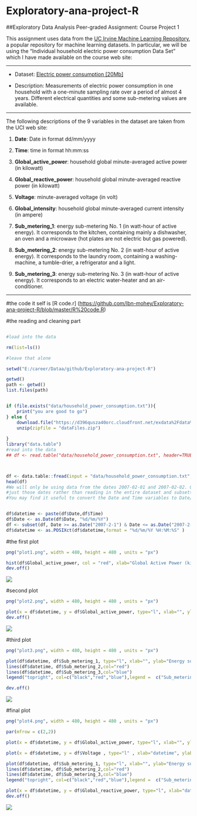 # Exploratory-ana-project-R
##Exploratory Data Analysis Peer-graded Assignment: Course Project 1

This assignment uses data from the [UC Irvine Machine Learning Repository](http://archive.ics.uci.edu/ml/index.php), a popular repository for machine learning datasets. In particular, we will be using the “Individual household electric power consumption Data Set” which I have made available on the course web site:
___

* Dataset: [Electric power consumption [20Mb]](https://d396qusza40orc.cloudfront.net/exdata%2Fdata%2Fhousehold_power_consumption.zip)

* Description: Measurements of electric power consumption in one household with a one-minute sampling rate over a period of almost 4 years. Different electrical quantities and some sub-metering values are available.

___
The following descriptions of the 9 variables in the dataset are taken from the UCI web site:

1. **Date**: Date in format dd/mm/yyyy
2. **Time**: time in format hh:mm:ss
3. **Global_active_power**: household global minute-averaged active power (in kilowatt)
4. **Global_reactive_power**: household global minute-averaged reactive power (in kilowatt)
5. **Voltage**: minute-averaged voltage (in volt)
6. **Global_intensity**: household global minute-averaged current intensity (in ampere)

7. **Sub_metering_1**: energy sub-metering No. 1 (in watt-hour of active energy). It corresponds to the kitchen, containing mainly a dishwasher, an oven and a microwave (hot plates are not electric but gas powered).

8. **Sub_metering_2**: energy sub-metering No. 2 (in watt-hour of active energy). It corresponds to the laundry room, containing a washing-machine, a tumble-drier, a refrigerator and a light.


9. **Sub_metering_3**: energy sub-metering No. 3 (in watt-hour of active energy). It corresponds to an electric water-heater and an air-conditioner.
___

#the code it self is [R code.r] (https://github.com/Ibn-mohey/Exploratory-ana-project-R/blob/master/R%20code.R)  

#the reading and cleaning part
```R

#load into the data 

rm(list=ls())

#leave that alone 

setwd("E:/career/Dataa/github/Exploratory-ana-project-R")

getwd()
path <- getwd()
list.files(path)


if (file.exists("data/household_power_consumption.txt")){
    print("you are good to go")
} else {
    download.file("https://d396qusza40orc.cloudfront.net/exdata%2Fdata%2Fhousehold_power_consumption.zip", file.path(path, "dataFiles.zip"))
    unzip(zipfile = "dataFiles.zip")
    
}
library("data.table")
#read into the data 
## df <- read.table("data/household_power_consumption.txt", header=TRUE, sep=";", na.strings = "?")



df <- data.table::fread(input = "data/household_power_consumption.txt", na.strings="?")
head(df)
#We will only be using data from the dates 2007-02-01 and 2007-02-02. One alternative is to read the data from 
#just those dates rather than reading in the entire dataset and subsetting to those dates.
#You may find it useful to convert the Date and Time variables to Date/Time classes in R using the strptime() and as.Date() functions.


df$datetime <- paste(df$Date,df$Time)
df$Date <- as.Date(df$Date, "%d/%m/%Y")
df <- subset(df, Date >= as.Date("2007-2-1") & Date <= as.Date("2007-2-2"))
df$datetime <- as.POSIXct(df$datetime,format = "%d/%m/%Y %H:%M:%S" )
```

#the first plot 

```R
png("plot1.png", width = 480, height = 480 , units = "px")

hist(df$Global_active_power, col = "red", xlab="Global Active Power (kilowatts)")
dev.off()
```
![](https://github.com/Ibn-mohey/Exploratory-ana-project-R/blob/master/plot1.png)


#second plot

```R
png("plot2.png", width = 480, height = 480 , units = "px")

plot(x = df$datetime, y = df$Global_active_power, type="l", xlab="", ylab="Global Active Power (kilowatts)")
dev.off()
```
![](https://github.com/Ibn-mohey/Exploratory-ana-project-R/blob/master/plot2.png)

#third plot
```R
png("plot3.png", width = 480, height = 480 , units = "px")

plot(df$datetime, df$Sub_metering_1, type="l", xlab="", ylab="Energy sub metering")
lines(df$datetime, df$Sub_metering_2,col="red")
lines(df$datetime, df$Sub_metering_3,col="blue")
legend("topright", col=c("black","red","blue"),legend =  c("Sub_metering_1  ","Sub_metering_2  ", "Sub_metering_3  "),lty=c(1,1), lwd=c(1,1))

dev.off()
```
![](https://github.com/Ibn-mohey/Exploratory-ana-project-R/blob/master/plot3.png)

#final plot
```R
png("plot4.png", width = 480, height = 480 , units = "px")

par(mfrow = c(2,2))

plot(x = df$datetime, y = df$Global_active_power, type="l", xlab="", ylab="Global Active Power")

plot(x = df$datetime, y = df$Voltage , type="l" , xlab="datetime", ylab="Voltage" )

plot(df$datetime, df$Sub_metering_1, type="l", xlab="", ylab="Energy sub metering")
lines(df$datetime, df$Sub_metering_2,col="red")
lines(df$datetime, df$Sub_metering_3,col="blue")
legend("topright", col=c("black","red","blue"),legend =  c("Sub_metering_1  ","Sub_metering_2  ", "Sub_metering_3  "),lty=c(1,1), lwd=c(1,1))

plot(x = df$datetime, y = df$Global_reactive_power, type="l", xlab="datetime", ylab="Global_reactive_power")
dev.off()
```

![](https://github.com/Ibn-mohey/Exploratory-ana-project-R/blob/master/plot4.png)
